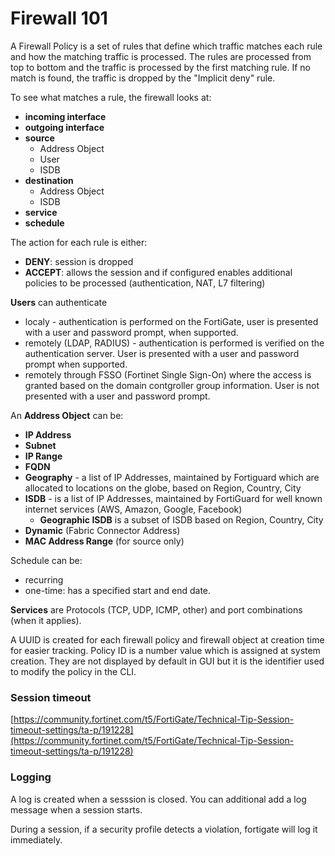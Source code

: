 # Firewall 101

A Firewall Policy is a set of rules that define which traffic matches each rule and how the matching traffic is processed. The rules are processed from top to bottom and the traffic is processed by the first matching rule. If no match is found, the traffic is dropped by the "Implicit deny" rule.&#x20;

To see what matches a rule, the firewall looks at:

* **incoming interface**
* **outgoing interface**
* **source**
  * Address Object
  * User
  * ISDB
* **destination**
  * Address Object
  * ISDB
* **service**
* **schedule**

The action for each rule is either:

* **DENY**: session is dropped
* **ACCEPT**: allows the session and if configured enables additional policies to be processed (authentication, NAT, L7 filtering)

**Users** can authenticate&#x20;

* localy - authentication is performed on the FortiGate, user is presented with a user and password prompt, when supported.
* remotely (LDAP, RADIUS) - authentication is performed is verified on the authentication server.  User is presented with a user and password prompt when supported.
* remotely through FSSO (Fortinet Single Sign-On) where the access is granted based on the domain contgroller group information. User is not presented with a user and password prompt.

An **Address Object** can be:

* **IP Address**
* **Subnet**
* **IP Range**
* **FQDN**
* **Geography** - a list of IP Addresses, maintained by Fortiguard which are allocated to locations on the globe, based on Region, Country, City
* **ISDB** - is a list of IP Addresses, maintained by FortiGuard for well known internet services (AWS, Amazon, Google, Facebook)
  * **Geographic ISDB** is a subset of ISDB based on Region, Country, City
* **Dynamic** (Fabric Connector Address)
* **MAC Address Range** (for source only)

Schedule can be:

* recurring
* one-time: has a specified start and end date.

**Services** are Protocols (TCP, UDP, ICMP, other) and port combinations (when it applies).

A UUID is created for each firewall policy and firewall object at creation time for easier tracking.  Policy ID is a number value which is assigned at system creation. They are not displayed by default in GUI but it is the identifier used to modify the policy in the CLI. &#x20;

### Session timeout

[https://community.fortinet.com/t5/FortiGate/Technical-Tip-Session-timeout-settings/ta-p/191228](https://community.fortinet.com/t5/FortiGate/Technical-Tip-Session-timeout-settings/ta-p/191228)

### Logging

A log is created when a sesssion is closed. You can additional add a log message when a session starts.&#x20;

During a session, if a security profile detects a violation, fortigate will log it immediately.



